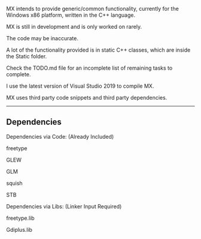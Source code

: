 MX intends to provide generic/common functionality, currently for the Windows x86 platform, written in the C++ language.

MX is still in development and is only worked on rarely.

The code may be inaccurate.

A lot of the functionality provided is in static C++ classes, which are inside the Static folder.

Check the TODO.md file for an incomplete list of remaining tasks to complete.

I use the latest version of Visual Studio 2019 to compile MX.

MX uses third party code snippets and third party dependencies.

------------
Dependencies
------------

Dependencies via Code: (Already Included)

freetype

GLEW

GLM

squish

STB

Dependencies via Libs: (Linker Input Required)

freetype.lib

Gdiplus.lib

